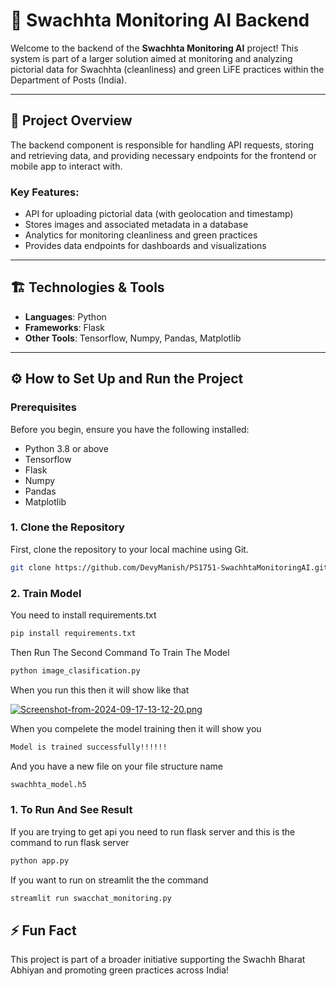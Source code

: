 # 🧹 Swachhta Monitoring AI Backend

Welcome to the backend of the **Swachhta Monitoring AI** project! This system is part of a larger solution aimed at monitoring and analyzing pictorial data for Swachhta (cleanliness) and green LiFE practices within the Department of Posts (India).

---

## 🚀 Project Overview

The backend component is responsible for handling API requests, storing and retrieving data, and providing necessary endpoints for the frontend or mobile app to interact with.

### Key Features:
- API for uploading pictorial data (with geolocation and timestamp)
- Stores images and associated metadata in a database
- Analytics for monitoring cleanliness and green practices
- Provides data endpoints for dashboards and visualizations

---

## 🏗️ Technologies & Tools

- **Languages**: Python
- **Frameworks**: Flask
- **Other Tools**: Tensorflow, Numpy, Pandas, Matplotlib

---

## ⚙️ How to Set Up and Run the Project

### Prerequisites

Before you begin, ensure you have the following installed:
- Python 3.8 or above
- Tensorflow
- Flask
- Numpy
- Pandas
- Matplotlib

### 1. Clone the Repository

First, clone the repository to your local machine using Git.

```bash
git clone https://github.com/DevyManish/PS1751-SwachhtaMonitoringAI.git
```

### 2. Train Model

You need to install requirements.txt

```bash
pip install requirements.txt
```
Then Run The Second Command To Train The Model

```bash
python image_clasification.py
```
When you run this then it will show like that

[![Screenshot-from-2024-09-17-13-12-20.png](https://i.postimg.cc/W4Cwrwmk/Screenshot-from-2024-09-17-13-12-20.png)](https://postimg.cc/06GS1mBk)

When you compelete the model training then it will show you

```bash
Model is trained successfully!!!!!!
```
And you have a new file on your file structure name 

```bash
swachhta_model.h5
```
### 1. To Run And See Result

If you are trying to get api you need to run flask server and this is the command to run flask server

```bash
python app.py
```

If you want to run on streamlit the the command

```bash
streamlit run swacchat_monitoring.py
```

## ⚡ Fun Fact
This project is part of a broader initiative supporting the Swachh Bharat Abhiyan and promoting green practices across India!
